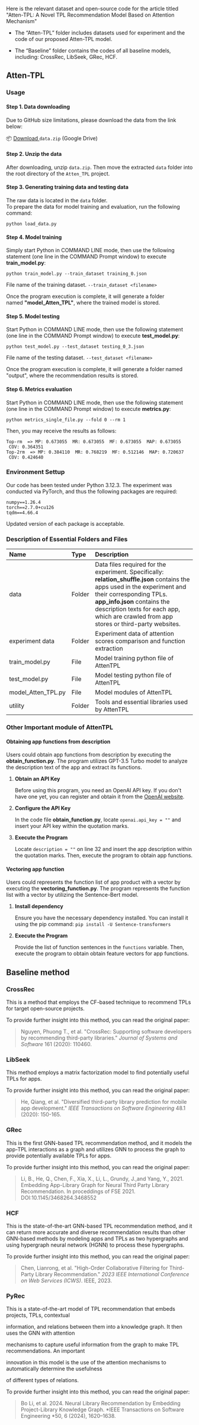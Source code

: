 Here is the relevant dataset and open-source code for the article titled "Atten-TPL: A Novel TPL Recommendation Model Based on Attention Mechanism"

&#x20;

*   The “Atten-TPL” folder includes datasets used for experiment and the code of our proposed Atten-TPL model.

*   The “Baseline” folder contains the codes of all baseline models, including: CrossRec, LibSeek, GRec, HCF.

## Atten-TPL

### Usage

#### **Step 1. Data downloading**

Due to GitHub size limitations, please download the data from the link below:

📦 [Download ](https://drive.google.com/your-link-here)`data.zip` (Google Drive)

#### **Step 2. Unzip the data**

After downloading, unzip `data.zip`. Then move the extracted `data` folder into the root directory of the `Atten_TPL` project.

#### **Step 3. Generating training data and testing data**

The raw data is located in the `data` folder.\
To prepare the data for model training and evaluation, run the following command:

    python load_data.py 

#### **Step 4. Model training**

Simply start Python in COMMAND LINE mode, then use the following statement (one line in the COMMAND Prompt window) to execute **train\_model.py**:

    python train_model.py --train_dataset training_0.json 

File name of the training dataset. `--train_dataset <filename>`

Once the program execution is complete, it will generate a folder named **"model\_Atten\_TPL"**, where the trained model is stored.

#### **Step 5. Model testing**

Start Python in COMMAND LINE mode, then use the following statement (one line in the COMMAND Prompt window) to execute **test\_model.py**:

    python test_model.py --test_dataset testing_0_3.json

File name of the testing dataset. `--test_dataset <filename>`

Once the program execution is complete, it will generate a folder named "output", where the recommendation results is stored.

#### Step 6. Metrics evaluation

Start Python in COMMAND LINE mode, then use the following statement (one line in the COMMAND Prompt window) to execute **metrics.py**:

    python metrics_single_file.py --fold 0 --rm 1

Then, you may receive the results as follows:

    Top-rm  => MP: 0.673055  MR: 0.673055  MF: 0.673055  MAP: 0.673055  COV: 0.364351
    Top-2rm  => MP: 0.384110  MR: 0.768219  MF: 0.512146  MAP: 0.720637  COV: 0.424640

### Environment Settup

Our code has been tested under Python 3.12.3. The experiment was conducted via PyTorch, and thus the following packages are required:

    numpy==1.26.4
    torch==2.7.0+cu126
    tqdm==4.66.4

Updated version of each package is acceptable.

### Description of Essential Folders and Files

| Name                 | Type   | Description                                                                                                                                                                                                                                                                         |
| :------------------- | :----- | :---------------------------------------------------------------------------------------------------------------------------------------------------------------------------------------------------------------------------------------------------------------------------------- |
| data                 | Folder | Data files required for the experiment. Specifically: **relation\_shuffle.json** contains the apps used in the experiment and their corresponding TPLs. **app\_info.json** contains the description texts for each app, which are crawled from app stores or third-party websites.  |
| experiment data      | Folder | Experiment data of attention scores comparison and function extraction                                                                                                                                                                                                              |
| train\_model.py      | File   | Model training python file of AttenTPL                                                                                                                                                                                                                                              |
| test\_model.py       | File   | Model testing python file of AttenTPL                                                                                                                                                                                                                                               |
| model\_Atten\_TPL.py | File   | Model modules of AttenTPL                                                                                                                                                                                                                                                           |
| utility              | Folder | Tools and essential libraries used by AttenTPL                                                                                                                                                                                                                                      |

### Other Important module of AttenTPL

#### Obtaining app functions from description

Users could obtain app functions from description by executing the **obtain\_function.py**. The program utilizes GPT-3.5 Turbo model to analyze the description text of the app and extract its functions.

1.  **Obtain an API Key**

    Before using this program, you need an OpenAI API key. If you don't have one yet, you can register and obtain it from the [OpenAI website](https://openai.com/).

2.  **Configure the API Key**

    In the code file **obtain\_function.py**, locate `openai.api_key = ""` and insert your API key within the quotation marks.

3.  **Execute the Program**

    Locate `description = ""` on line 32 and insert the app description within the quotation marks. Then, execute the program to obtain app functions.

#### Vectoring app function

Users could represents the function list of app product with a vector by executing the **vectoring\_function.py**. The program represents the function list with a vector by utilizing the Sentence-Bert model.

1.  **Install dependency**

    Ensure you have the necessary dependency installed. You can install it using the pip command: `pip install -U Sentence-transformers`

2.  **Execute the Program**

    Provide the list of function sentences in the `functions` variable. Then, execute the program to obtain obtain feature vectors for app functions.

## Baseline method

### CrossRec

This is a method that employs the CF-based technique to recommend TPLs for target open-source projects.

To provide further insight into this method, you can read the original paper:

> Nguyen, Phuong T., et al. "CrossRec: Supporting software developers by recommending third-party libraries." *Journal of Systems and Software* 161 (2020): 110460.

### LibSeek

This method employs a matrix factorization model to find potentially useful TPLs for apps.

To provide further insight into this method, you can read the original paper:

> He, Qiang, et al. "Diversified third-party library prediction for mobile app development." *IEEE Transactions on Software Engineering* 48.1 (2020): 150-165.

### GRec

This is the first GNN-based TPL recommendation method, and it models the app-TPL interactions as a graph and utilizes GNN to process the graph to provide potentially available TPLs for apps.

To provide further insight into this method, you can read the original paper:

> Li, B., He, Q., Chen, F., Xia, X., Li, L., Grundy, J.,and Yang, Y., 2021. Embedding App-Library Graph for Neural Third Party Library Recommendation. In proceddings of FSE 2021. DOI:10.1145/3468264.3468552

### HCF

This is the state-of-the-art GNN-based TPL recommendation method, and it can return more accurate and diverse recommendation results than other GNN-based methods by modeling apps and TPLs as two hypergraphs and using hypergraph neural network (HGNN) to process these hypergraphs.

To provide further insight into this method, you can read the original paper:

> Chen, Lianrong, et al. "High-Order Collaborative Filtering for Third-Party Library Recommendation." *2023 IEEE International Conference on Web Services (ICWS)*. IEEE, 2023.

### PyRec

This is a state-of-the-art model of TPL recommendation that embeds projects, TPLs, contextual

information, and relations between them into a knowledge graph. It then uses the GNN with attention

mechanisms to capture useful information from the graph to make TPL recommendations. An important

innovation in this model is the use of the attention mechanisms to automatically determine the usefulness

of different types of relations.

To provide further insight into this method, you can read the original paper:

> Bo Li, et al. 2024. Neural Library Recommendation by Embedding Project-Library Knowledge Graph. \*IEEE Transactions on Software Engineering \*50, 6 (2024), 1620–1638.

